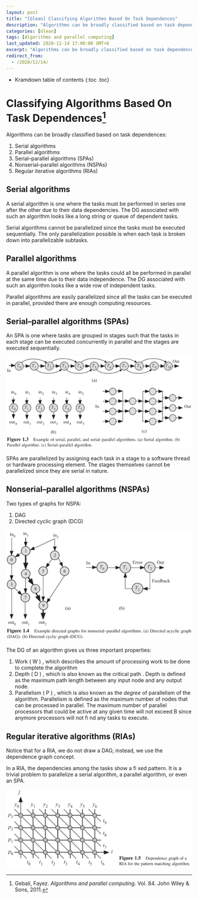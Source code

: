 ```yaml
---
layout: post
title: "[Glean] Classifying Algorithms Based On Task Dependences"
description: "Algorithms can be broadly classified based on task dependences: Serial algorithms/Parallel algorithms/Serial–parallel algorithms (SPAs)/Nonserial–parallel algorithms (NSPAs)/Regular iterative algorithms (RIAs)."
categories: [Glean]
tags: [Algorithms and parallel computing]
last_updated: 2020-12-14 17:00:00 GMT+8
excerpt: "Algorithms can be broadly classified based on task dependences: Serial algorithms/Parallel algorithms/Serial–parallel algorithms (SPAs)/Nonserial–parallel algorithms (NSPAs)/Regular iterative algorithms (RIAs)."
redirect_from:
  - /2020/12/14/
---
```


* Kramdown table of contents
{:toc .toc}
# Classifying Algorithms Based On Task Dependences[^1]

Algorithms can be broadly classified based on task dependences: 

1. Serial algorithms
2. Parallel algorithms
3. Serial–parallel algorithms (SPAs)
4. Nonserial–parallel algorithms (NSPAs)
5. Regular iterative algorithms (RIAs)

## Serial algorithms

A serial algorithm is one where the tasks must be performed in series one after the other due to their data dependencies. The DG associated with such an algorithm looks like a long string or queue of dependent tasks.

Serial algorithms cannot be parallelized since the tasks must be executed sequentially. The only parallelization possible is when each task is broken down into parallelizable subtasks.

## Parallel algorithms

A parallel algorithm is one where the tasks could all be performed in parallel at the same time due to their data independence. The DG associated with such an algorithm looks like a wide row of independent tasks.

Parallel algorithms are easily parallelized since all the tasks can be executed in parallel, provided there are enough computing resources.

## Serial–parallel algorithms (SPAs)

An SPA is one where tasks are grouped in stages such that the tasks in each stage can be executed concurrently in parallel and the stages are executed sequentially.

![Serial/Parallel/Serial-parallel algorithms](https://raw.githubusercontent.com/SingularityKChen/PicUpload/master/img/20201214104048.png)

SPAs are parallelized by assigning each task in a stage to a software thread or hardware processing element. The stages themselves cannot be parallelized since they are serial in nature.

## Nonserial–parallel algorithms (NSPAs)

Two types of graphs for NSPA: 

1. DAG
2. Directed cyclic graph (DCG)

![Nonserial–parallel algorithms](https://raw.githubusercontent.com/SingularityKChen/PicUpload/master/img/20201214104130.png)

The DG of an algorithm gives us three important properties: 

1. Work ( W ) , which describes the amount of processing work to be done to complete the algorithm
2. Depth ( D ) , which is also known as the critical path . Depth is defined as the maximum path length between any input node and any output node.
3. Parallelism ( P ) , which is also known as the *degree* of parallelism of the algorithm. Parallelism is defined as the maximum number of nodes that can be processed in parallel. The maximum number of parallel processors that could be active at any given time will not exceed B since anymore processors
will not fi nd any tasks to execute.

## Regular iterative algorithms (RIAs)

Notice that for a RIA, we do not draw a DAG; instead, we use the dependence graph concept.

In a RIA, the dependencies among the tasks show a fi xed pattern. It is a trivial problem to parallelize a serial algorithm, a parallel algorithm, or even an SPA.

![Regular iterative algorithms](https://raw.githubusercontent.com/SingularityKChen/PicUpload/master/img/20201214104449.png)

[^1]: Gebali, Fayez. *Algorithms and parallel computing*. Vol. 84. John Wiley & Sons, 2011.